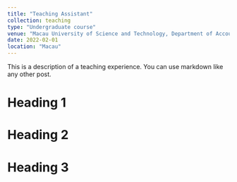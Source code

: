 ```yaml
---
title: "Teaching Assistant"
collection: teaching
type: "Undergraduate course"
venue: "Macau University of Science and Technology, Department of Accounting and Finance"
date: 2022-02-01
location: "Macau"
---
```


This is a description of a teaching experience. You can use markdown like any other post.

Heading 1
======

Heading 2
======

Heading 3
======
